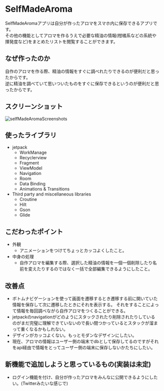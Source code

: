 # SelfMadeAroma
SelfMadeAromaアプリは自分が作ったアロマをスマホ内に保存できるアプリです。<br>
その他の機能としてアロマを作るうえで必要な精油の情報(柑橘系などの系統や揮発度など)をまとめたリストを閲覧することができます。

## なぜ作ったのか
自作のアロマを作る際、精油の情報をすぐに調べれたりできるのが便利だと思ったからです。<br>
逆に精油を調べていて思いついたものをすぐに保存できるというのが便利だと思ったからです。

## スクリーンショット
![selfMadeAromaScreenshots](https://user-images.githubusercontent.com/98923767/155232110-bc2bf331-c4be-4cd3-a1d7-85167836ca38.png)

## 使ったライブラリ
- jetpack
  - WorkManage
  - Recyclerview
  - Fragment
  - ViewModel
  - Navigation
  - Room
  - Data Binding
  - Animations & Transitions
- Third party and miscellaneous libraries
  - Croutine
  - Hilt
  - Gson
  - Glide
 
## こだわったポイント
- 外観
  - アニメーションをつけてちょっとカッコよくしたこと。
- 中身の処理
  - 自作アロマを編集する際、選択した精油の情報を一個一個削除したり名前を変えたりするのではなく一括で全部編集できるようにしたこと。

## 改善点
- ボトムナビゲーションを使って画面を遷移するとき遷移する前に開いていた情報を保存して次に遷移したときにそれを表示する。
それをすることによって情報を毎回調べながら自作アロマをつくることができる。
- jetpackのnavigationがどのようにスタックされたり削除されたりしているのがまだ完璧に理解できていないので長い間つかっているとスタックが溜まって重くなるかもしれない。
- デザインがカッコよくない。もっとモダンなデザインにしたい。
- 現在、アロマの情報はユーザー側の端末でdbとして保存してるのですがそれをapi経由で情報をとってユーザー側の端末に保存しないかたちにしたい。

## 新機能で追加しようと思っているもの(実装は未定)
- ログイン機能を付け、自分が作ったアロマをみんなに公開できるようにしたい。(Twitterみたいな感じで)
